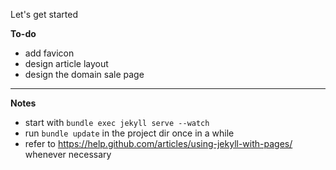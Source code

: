 Let's get started


**To-do**
- add favicon
- design article layout
- design the domain sale page

---
**Notes**

- start with `bundle exec jekyll serve --watch`
- run `bundle update` in the project dir once in a while
- refer to https://help.github.com/articles/using-jekyll-with-pages/ whenever necessary